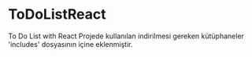 # ToDoListReact
 To Do List with React
Projede kullanılan indirilmesi gereken kütüphaneler 'includes' dosyasının içine eklenmiştir.
